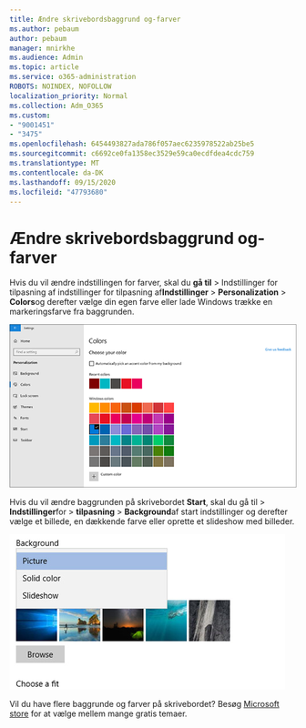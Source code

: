 ```yaml
---
title: Ændre skrivebordsbaggrund og-farver
ms.author: pebaum
author: pebaum
manager: mnirkhe
ms.audience: Admin
ms.topic: article
ms.service: o365-administration
ROBOTS: NOINDEX, NOFOLLOW
localization_priority: Normal
ms.collection: Adm_O365
ms.custom:
- "9001451"
- "3475"
ms.openlocfilehash: 6454493827ada786f057aec6235978522ab25be5
ms.sourcegitcommit: c6692ce0fa1358ec3529e59ca0ecdfdea4cdc759
ms.translationtype: MT
ms.contentlocale: da-DK
ms.lasthandoff: 09/15/2020
ms.locfileid: "47793680"
---
```

# <a name="change-your-desktop-background-and-colors"></a>Ændre skrivebordsbaggrund og-farver

Hvis du vil ændre indstillingen for farver, skal du **gå til**  >  Indstillinger for tilpasning af indstillinger for tilpasning af**Indstillinger**  >  **Personalization**  >  **Colors**og derefter vælge din egen farve eller lade Windows trække en markeringsfarve fra baggrunden.

![Tilpas dine farver i Windows.](media/windows-personalization-colors.png)

Hvis du vil ændre baggrunden på skrivebordet **Start**, skal du gå til  >  **Indstillinger**for  >  **tilpasning**  >  **Background**af start indstillinger og derefter vælge et billede, en dækkende farve eller oprette et slideshow med billeder. 

![Skift skrivebordsbaggrunden i Windows.](media/windows-desktop-background.png)

Vil du have flere baggrunde og farver på skrivebordet? Besøg [Microsoft store](https://www.microsoft.com/store/collections/windowsthemes) for at vælge mellem mange gratis temaer.
